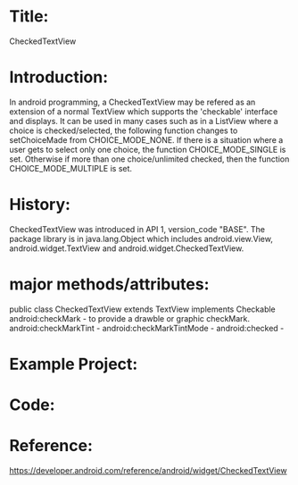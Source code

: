 # Title:
CheckedTextView

# Introduction:
In android programming, a CheckedTextView may be refered as an extension of a normal TextView which supports the 'checkable' interface and displays. It can be used in many cases such as in a ListView where a choice is checked/selected, the following function changes to setChoiceMade from CHOICE_MODE_NONE. If there is a situation where a user gets to select only one choice, the function CHOICE_MODE_SINGLE is set. Otherwise if more than one choice/unlimited checked, then the function CHOICE_MODE_MULTIPLE is set.

# History:
CheckedTextView was introduced in API 1, version_code "BASE". The package library is in java.lang.Object which includes android.view.View, android.widget.TextView and android.widget.CheckedTextView.

# major methods/attributes:
public class CheckedTextView extends TextView implements Checkable
android:checkMark - to provide a drawble or graphic checkMark.
android:checkMarkTint -
android:checkMarkTintMode -
android:checked -

# Example Project:
 
# Code:

# Reference:

https://developer.android.com/reference/android/widget/CheckedTextView
